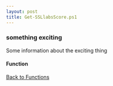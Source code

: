 ```yaml
---
layout: post
title: Get-SSLlabsScore.ps1
---
```


### something exciting

Some information about the exciting thing

#### Function

<script src="https://gist-it.appspot.com/github.com/BanterBoy/scripts-blog/blob/master/PowerShell/functions/Get-SSLlabsScore.ps1"></script>

<a href="/menu/_pages/functions.html">Back to Functions</a>
